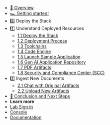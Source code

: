 - [🔎 Overview](README.md)
- [🏎️ Getting started!](getting-started.md)
- 0️⃣ Deploy the Stack 
- 1️⃣ Understand Deployed Resources
    * [1.1 Deploy the Stack](1_1-deploy-stack.md)
    * [1.2 Deployment Process](1_2-deployment-process.md)
    * [1.3 Toolchains](1_3-toolchains.md)
    * [1.4 Code Engine](1_4-code-engine.md)
    * [1.5 Launch Sample Application](1_5-launch-app.md)
    * [1.6 Gen AI Application Repository](1_6-repo.md)
    * [1.7 PDF Artifacts](1_7-pdfs.md)
    * [1.8 Security and Compliance Center (SCC)](1_8-scc.md)
- 2️⃣ Ingest New Documents
    * [2.1 Chat with Original Artifacts](2_1-og-art.md)
    * [2.2 Upload New Artifacts](2_2-new-art.md) 
- [🏁 Conclusion and Next Steps](conclusion.md)
- **Learn more**
- [Lab Sign in](https://ibm.biz/txc-XXX-invite)
- [Console](https://cloud.ibm.com/)
- [Documentation](https://cloud.ibm.com/docs/)